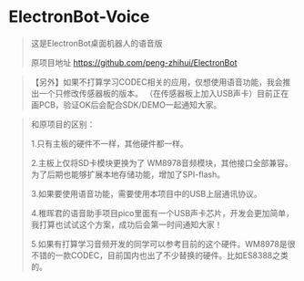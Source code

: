# ElectronBot-Voice

> 这是ElectronBot桌面机器人的语音版
> 
> 原项目地址 https://github.com/peng-zhihui/ElectronBot

> 【另外】如果不打算学习CODEC相关的应用，仅想使用语音功能，我会推出一个只修改传感器板的版本。
>（在传感器板上加入USB声卡）目前正在画PCB，验证OK后会配合SDK/DEMO一起通知大家。

> 和原项目的区别：
> 
> 1.只有主板的硬件不一样，其他硬件都一样。
> 
> 2.主板上仅将SD卡模块更换为了 WM8978音频模块，其他接口全部兼容。 为了后期也能够扩展本地存储功能，增加了SPI-flash。
> 
> 3.如果要使用语音功能，需要使用本项目中的USB上层通讯协议。
>
> 4.稚晖君的语音助手项目pico里面有一个USB声卡芯片，开发会更加简单，我打算也试试这个方案，成功后会第一时间通知大家！
>
> 5.如果有打算学习音频开发的同学可以参考目前的这个硬件。WM8978是很不错的一款CODEC，目前国内也出了不少替换的硬件。比如ES8388之类的。
>



